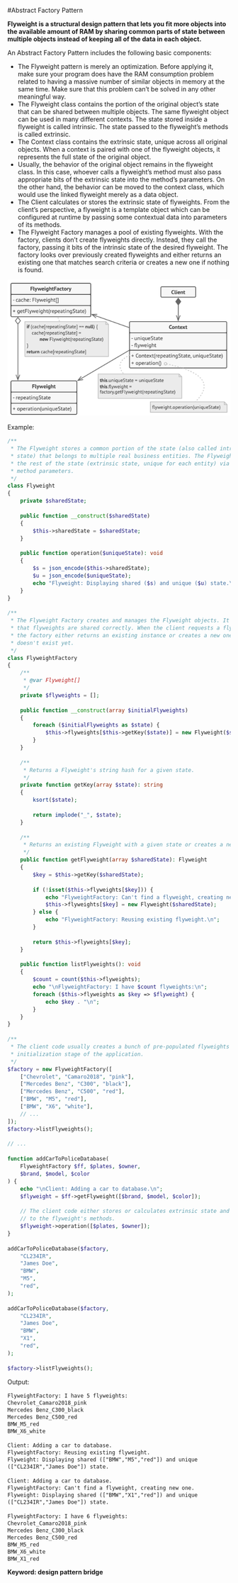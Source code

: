 #Abstract Factory Pattern

**Flyweight is a structural design pattern that lets you fit more objects into the available amount of RAM by sharing common parts of state between multiple objects instead of keeping all of the data in each object.**

An Abstract Factory Pattern includes the following basic components:

- The Flyweight pattern is merely an optimization. Before applying it, make sure your program does have the RAM consumption problem related to having a massive number of similar objects in memory at the same time. Make sure that this problem can’t be solved in any other meaningful way.
- The Flyweight class contains the portion of the original object’s state that can be shared between multiple objects. The same flyweight object can be used in many different contexts. The state stored inside a flyweight is called intrinsic. The state passed to the flyweight’s methods is called extrinsic.
- The Context class contains the extrinsic state, unique across all original objects. When a context is paired with one of the flyweight objects, it represents the full state of the original object.
- Usually, the behavior of the original object remains in the flyweight class. In this case, whoever calls a flyweight’s method must also pass appropriate bits of the extrinsic state into the method’s parameters. On the other hand, the behavior can be moved to the context class, which would use the linked flyweight merely as a data object.
- The Client calculates or stores the extrinsic state of flyweights. From the client’s perspective, a flyweight is a template object which can be configured at runtime by passing some contextual data into parameters of its methods.
- The Flyweight Factory manages a pool of existing flyweights. With the factory, clients don’t create flyweights directly. Instead, they call the factory, passing it bits of the intrinsic state of the desired flyweight. The factory looks over previously created flyweights and either returns an existing one that matches search criteria or creates a new one if nothing is found.

![Alt text](../../../basic/images/design-patterns/structural-patterns/flyweight-structure.png?raw=true "Abstract Factory Pattern Structure")

Example:
```php
/**
 * The Flyweight stores a common portion of the state (also called intrinsic
 * state) that belongs to multiple real business entities. The Flyweight accepts
 * the rest of the state (extrinsic state, unique for each entity) via its
 * method parameters.
 */
class Flyweight
{
    private $sharedState;

    public function __construct($sharedState)
    {
        $this->sharedState = $sharedState;
    }

    public function operation($uniqueState): void
    {
        $s = json_encode($this->sharedState);
        $u = json_encode($uniqueState);
        echo "Flyweight: Displaying shared ($s) and unique ($u) state.\n";
    }
}

/**
 * The Flyweight Factory creates and manages the Flyweight objects. It ensures
 * that flyweights are shared correctly. When the client requests a flyweight,
 * the factory either returns an existing instance or creates a new one, if it
 * doesn't exist yet.
 */
class FlyweightFactory
{
    /**
     * @var Flyweight[]
     */
    private $flyweights = [];

    public function __construct(array $initialFlyweights)
    {
        foreach ($initialFlyweights as $state) {
            $this->flyweights[$this->getKey($state)] = new Flyweight($state);
        }
    }

    /**
     * Returns a Flyweight's string hash for a given state.
     */
    private function getKey(array $state): string
    {
        ksort($state);

        return implode("_", $state);
    }

    /**
     * Returns an existing Flyweight with a given state or creates a new one.
     */
    public function getFlyweight(array $sharedState): Flyweight
    {
        $key = $this->getKey($sharedState);

        if (!isset($this->flyweights[$key])) {
            echo "FlyweightFactory: Can't find a flyweight, creating new one.\n";
            $this->flyweights[$key] = new Flyweight($sharedState);
        } else {
            echo "FlyweightFactory: Reusing existing flyweight.\n";
        }

        return $this->flyweights[$key];
    }

    public function listFlyweights(): void
    {
        $count = count($this->flyweights);
        echo "\nFlyweightFactory: I have $count flyweights:\n";
        foreach ($this->flyweights as $key => $flyweight) {
            echo $key . "\n";
        }
    }
}

/**
 * The client code usually creates a bunch of pre-populated flyweights in the
 * initialization stage of the application.
 */
$factory = new FlyweightFactory([
    ["Chevrolet", "Camaro2018", "pink"],
    ["Mercedes Benz", "C300", "black"],
    ["Mercedes Benz", "C500", "red"],
    ["BMW", "M5", "red"],
    ["BMW", "X6", "white"],
    // ...
]);
$factory->listFlyweights();

// ...

function addCarToPoliceDatabase(
    FlyweightFactory $ff, $plates, $owner,
    $brand, $model, $color
) {
    echo "\nClient: Adding a car to database.\n";
    $flyweight = $ff->getFlyweight([$brand, $model, $color]);

    // The client code either stores or calculates extrinsic state and passes it
    // to the flyweight's methods.
    $flyweight->operation([$plates, $owner]);
}

addCarToPoliceDatabase($factory,
    "CL234IR",
    "James Doe",
    "BMW",
    "M5",
    "red",
);

addCarToPoliceDatabase($factory,
    "CL234IR",
    "James Doe",
    "BMW",
    "X1",
    "red",
);

$factory->listFlyweights();
```
Output:

    FlyweightFactory: I have 5 flyweights:
    Chevrolet_Camaro2018_pink
    Mercedes Benz_C300_black
    Mercedes Benz_C500_red
    BMW_M5_red
    BMW_X6_white
    
    Client: Adding a car to database.
    FlyweightFactory: Reusing existing flyweight.
    Flyweight: Displaying shared (["BMW","M5","red"]) and unique (["CL234IR","James Doe"]) state.
    
    Client: Adding a car to database.
    FlyweightFactory: Can't find a flyweight, creating new one.
    Flyweight: Displaying shared (["BMW","X1","red"]) and unique (["CL234IR","James Doe"]) state.
    
    FlyweightFactory: I have 6 flyweights:
    Chevrolet_Camaro2018_pink
    Mercedes Benz_C300_black
    Mercedes Benz_C500_red
    BMW_M5_red
    BMW_X6_white
    BMW_X1_red
    
**Keyword: design pattern bridge**